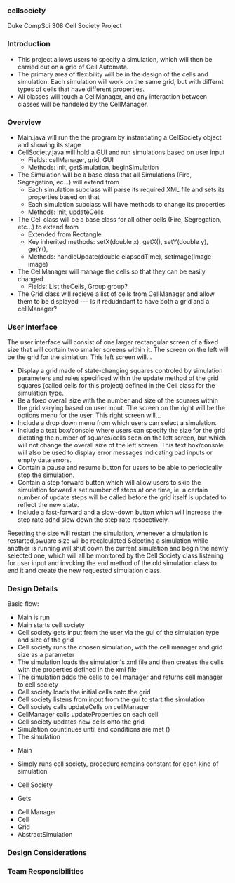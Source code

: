 ### cellsociety
Duke CompSci 308 Cell Society Project
### Introduction
* This project allows users to specify a simulation, which will then be carried out on a grid of Cell Automata.
* The primary area of flexibility will be in the design of the cells and simulation. Each simulation
	will work on the same grid, but with differnt types of cells that have different properties. 
* All classes will touch a CellManager, and any interaction between classes will be handeled by the CellManager. 

### Overview
* Main.java will run the the program by instantiating a CellSociety object and showing its stage
* CellSociety.java will hold a GUI and run simulations based on user input
	* Fields: cellManager, grid, GUI
  * Methods: init, getSimulation, beginSimulation
* The Simulation will be a base class that all Simulations (Fire, Segregation, ec...) will extend from
	* Each simulation subclass will parse its required XML file and sets its properties based on that
  * Each simulation subclass will have methods to change its properties 
  * Methods: init, updateCells
* The Cell class will be a base class for all other cells (Fire, Segregation, etc...) to extend from
	* Extended from Rectangle
  * Key inherited methods: setX(double x), getX(), setY(double y), getY(), 
  * Methods: handleUpdate(double elapsedTime), setImage(Image image)
* The CellManager will manage the cells so that they can be easily changed
	* Fields: List<Cell> theCells, Group group? 
* The Grid class will recieve a list of cells from CellManager and allow them to be displayed 
--- Is it redudndant to have both a grid and a cellManager? 

### User Interface
The user interface will consist of one larger rectangular screen of a fixed size that will contain two smaller screens 
within it. The screen on the left will be the grid for the simlation. This left screen will...
* Display a grid made of state-changing squares controled by simulation parameters and rules specificed within 
the update method of the grid squares (called cells for this project) defined in the Cell class for the simulation type.
* Be a fixed overall size with the number and size of the squares within the grid varying based on user input. 
The screen on the right will be the options menu for the user. This right screen will...
* Include a drop down menu from which users can select a simulation. 
* Include a text box/console where users can specify the size for the grid dictating the number of squares/cells seen on the 
left screen, but which will not change the overall size of the left screen. This text box/console will also be used to 
display error messages indicating bad inputs or empty data errors. 
* Contain a pause and resume button for users to be able to periodically stop the simulation.
* Contain a step forward button which will allow users to skip the simulation forward a set number of steps at one time, ie.
a certain number of update steps will be called before the grid itself is updated to reflect the new state. 
* Include a fast-forward and a slow-down button which will increase the step rate adnd slow down the step rate respectively.


Resetting the size will restart the simulation, whenever a simulation is restarted,swuare size wil be recalculated
Selecting a simulation while another is running will 
shut down the current simulation and begin the newly selected one, which will all be monitored by the Cell Society class
listening for user input and invoking the end method of the old simulation class to end it and create the new requested
simulation class. 
### Design Details
Basic flow:
- Main is run
- Main starts cell society
- Cell society gets input from the user via the gui of the simulation type and size of the grid
- Cell society runs the chosen simulation, with the cell manager and grid size as a parameter
- The simulation loads the simulation's xml file and then creates the cells with the properties defined in the xml file
- The simulation adds the cells to cell manager and returns cell manager to cell society
- Cell society loads the initial cells onto the grid
- Cell society listens from input from the gui to start the simulation
- Cell society calls updateCells on cellManager
- CellManager calls updateProperties on each cell
- Cell society updates new cells onto the grid
- Simulation countinues until end conditions are met ()
- The simulation 
* Main
- Simply runs cell society, procedure remains constant for each kind of simulation
* Cell Society 
- Gets 
* Cell Manager
* Cell
* Grid
* AbstractSimulation 

### Design Considerations 

### Team Responsibilities 
